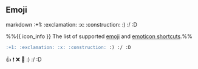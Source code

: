 ## Emoji

<div id="main-example">
<include src="codeAndOutput.md" boilerplate >
<variable name="highlightStyle">markdown</variable>
<variable name="code">
:+1: :exclamation: :x: :construction: :) :/ :D
</variable>
</include>
</div>

<div class="indented">

%%{{ icon_info }} The list of supported [emoji](https://github.com/ikatyang/emoji-cheat-sheet/blob/master/README.md) and [emoticon shortcuts](https://github.com/markdown-it/markdown-it-emoji/blob/master/lib/data/shortcuts.js).%%
</div>

<div id="short" class="d-none">

```markdown
:+1: :exclamation: :x: :construction: :) :/ :D
```
</div>

<div id="examples" class="d-none">

:+1: :exclamation: :x: :construction: :) :/ :D
</div>